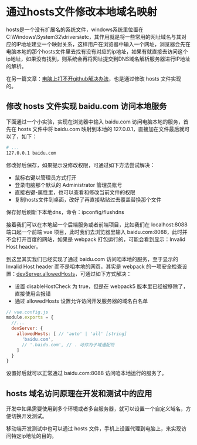 # 通过hosts文件修改本地域名映射

hosts是一个没有扩展名的系统文件，windows系统里位置在 C:\Windows\System32\drivers\etc，其作用就是将一些常用的网址域名与其对应的IP地址建立一个映射关系，这样用户在浏览器中输入一个网址，浏览器会先在电脑本地的那个hosts文件里去找有没有对应的ip地址，如果有就直接去访问这个ip地址，如果没有找到，则系统会再将网址提交到DNS域名解析服务器进行IP地址的解析。

在另一篇文章：[电脑上打不开github解决办法](../电脑上打不开github解决办法/index.md)，也是通过修改 hosts 文件实现的。

## 修改 hosts 文件实现 baidu.com 访问本地服务

下面通过一个小实验，实现在浏览器中输入 baidu.com 访问电脑本地的服务，首先在 hosts 文件中将 baidu.com 映射到本地的 127.0.0.1，直接加在文件最后就可以了，如下：

```bash
# ...
127.0.0.1 baidu.com
```

修改好后保存，如果提示没修改权限，可通过如下方法尝试解决：

* 鼠标右键以管理员方式打开
* 登录电脑那个默认的 Administrator 管理员账号
* 直接右键-属性里，也可以查看和修改当前文件的权限
* 复制hosts文件到桌面，改好了再直接粘贴过去覆盖替换那个文件

保存好后刷新下本地dns，命令：ipconfig/flushdns

接着我们可以在本地起一个后端服务或者前端项目，比如我们在 localhost:8088 端口起一个前端 vue 项目，此时我们去浏览器里输入 baidu.com:8088，此时并不会打开百度的网站，如果是 webpack 打包运行的，可能会看到显示：Invalid Host header。

到这里其实我们已经实现了通过 baidu.com 访问咱本地的服务，至于显示的 Invalid Host header 而不是咱本地的网页，其实是 webpack 的一项安全检查设置：[devServer.allowedHosts](https://webpack.js.org/configuration/dev-server/#devserverallowedhosts)，可通过如下方式解决：

* 设置 disableHostCheck 为 true，但是在 webpack5 版本里已经被移除了，直接使用会报错
* 通过 allowedHosts 设置允许访问开发服务器的域名白名单

```js
// vue.config.js
module.exports = {
  //...
  devServer: {
    allowedHosts: [ // 'auto' | 'all' [string]
      'baidu.com',
      // '.baidu.com', // . 可作为子域通配符
    ]
  }
}
```

设置好后就可以正常通过 baidu.com:8088 访问咱本地运行的服务了。

## hosts 域名访问原理在开发和测试中的应用

开发中如果需要使用到多个环境或者多台服务器，就可以设置一个自定义域名，方便切换开发测试。

移动端开发测试中也可以通过 hosts 文件，手机上设置代理到电脑上，来实现访问特定ip地址的目的。